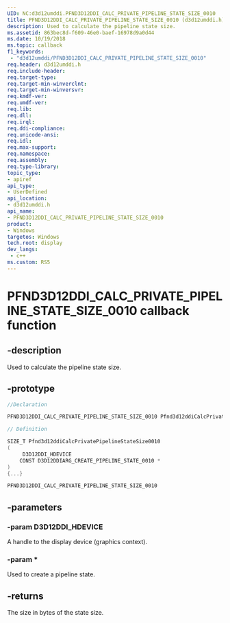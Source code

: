 ```yaml
---
UID: NC:d3d12umddi.PFND3D12DDI_CALC_PRIVATE_PIPELINE_STATE_SIZE_0010
title: PFND3D12DDI_CALC_PRIVATE_PIPELINE_STATE_SIZE_0010 (d3d12umddi.h)
description: Used to calculate the pipeline state size.
ms.assetid: 863bec8d-f609-46e0-baef-16978d9a0d44
ms.date: 10/19/2018
ms.topic: callback
f1_keywords:
 - "d3d12umddi/PFND3D12DDI_CALC_PRIVATE_PIPELINE_STATE_SIZE_0010"
req.header: d3d12umddi.h
req.include-header:
req.target-type:
req.target-min-winverclnt:
req.target-min-winversvr:
req.kmdf-ver:
req.umdf-ver:
req.lib:
req.dll:
req.irql: 
req.ddi-compliance:
req.unicode-ansi:
req.idl:
req.max-support:
req.namespace:
req.assembly:
req.type-library: 
topic_type: 
- apiref
api_type: 
- UserDefined
api_location: 
- d3d12umddi.h
api_name: 
- PFND3D12DDI_CALC_PRIVATE_PIPELINE_STATE_SIZE_0010
product: 
- Windows
targetos: Windows
tech.root: display
dev_langs:
 - c++
ms.custom: RS5
---
```


# PFND3D12DDI_CALC_PRIVATE_PIPELINE_STATE_SIZE_0010 callback function

## -description

Used to calculate the pipeline state size.

## -prototype

```cpp
//Declaration

PFND3D12DDI_CALC_PRIVATE_PIPELINE_STATE_SIZE_0010 Pfnd3d12ddiCalcPrivatePipelineStateSize0010; 

// Definition

SIZE_T Pfnd3d12ddiCalcPrivatePipelineStateSize0010 
(
	 D3D12DDI_HDEVICE
	CONST D3D12DDIARG_CREATE_PIPELINE_STATE_0010 *
)
{...}

PFND3D12DDI_CALC_PRIVATE_PIPELINE_STATE_SIZE_0010 


```

## -parameters

### -param D3D12DDI_HDEVICE

A handle to the display device (graphics context).

### -param *

Used to create a pipeline state.

## -returns

The size in bytes of the state size.
